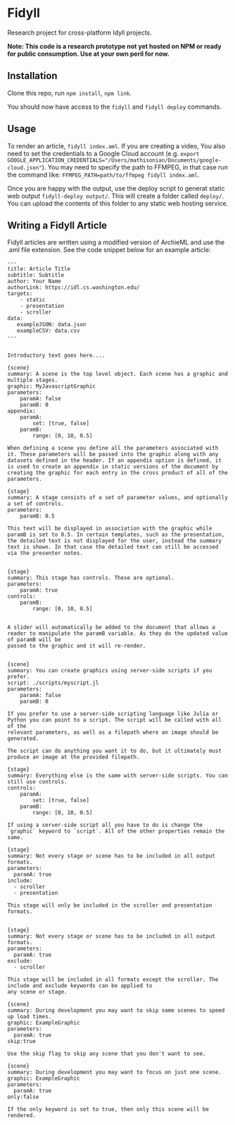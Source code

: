 # Fidyll

Research project for cross-platform Idyll projects.

**Note: This code is a research prototype not yet hosted on NPM or ready for public consumption. Use at your own peril for now.**

## Installation

Clone this repo, run `npm install`, `npm link`.

You should now have access to the `fidyll` and `fidyll deploy` commands.

## Usage

To render an article, `fidyll index.aml`. If you are creating a video, You also need to set the credentials to a Google Cloud account (e.g. `export GOOGLE_APPLICATION_CREDENTIALS="/Users/mathisonian/Documents/google-cloud.json"`). You may need to specify the path to FFMPEG, in that case run the command like: `FFMPEG_PATH=path/to/ffmpeg fidyll index.aml`.

Once you are happy with the output, use the deploy script to generat static web output `fidyll-deploy output/`. This will create a folder called `deploy/`. You can upload the contents of this folder to any static web hosting service.

## Writing a Fidyll Article

Fidyll articles are written using a modified version of ArchieML and use the .aml file extension. See the
code snippet below for an example article:

```aml
---
title: Article Title
subtitle: Subtitle
author: Your Name
authorLink: https://idl.cs.washington.edu/
targets:
    - static
    - presentation
    - scroller
data:
   exampleJSON: data.json
   exampleCSV: data.csv
---


Introductory text goes here....

{scene}
summary: A scene is the top level object. Each scene has a graphic and multiple stages.
graphic: MyJavascriptGraphic
parameters:
    paramA: false
    paramB: 0
appendix:
    paramA:
        set: [true, false]
    paramB:
        range: [0, 10, 0.5]

When defining a scene you define all the parameters associated with it. These parameters will be passed into the graphic along with any datasets defined in the header. If an appendix option is defined, it is used to create an appendix in static versions of the document by creating the graphic for each entry in the cross product of all of the parameters.

{stage}
summary: A stage consists of a set of parameter values, and optionally a set of controls.
parameters:
    paramB: 0.5

This text will be displayed in association with the graphic while paramB is set to 0.5. In certain templates, such as the presentation, the detailed text is not displayed for the user, instead the summary text is shown. In that case the detailed text can still be accessed via the presenter notes.


{stage}
summary: This stage has controls. These are optional.
parameters:
    paramA: true
controls:
    paramB:
        range: [0, 10, 0.5]


A slider will automatically be added to the document that allows a reader to manipulate the paramB variable. As they do the updated value of paramB will be
passed to the graphic and it will re-render.


{scene}
summary: You can create graphics using server-side scripts if you prefer.
script: ./scripts/myscript.jl
parameters:
    paramA: false
    paramB: 0

If you prefer to use a server-side scripting language like Julia or Python you can point to a script. The script will be called with all of the
relevant parameters, as well as a filepath where an image should be generated.

The script can do anything you want it to do, but it ultimately must produce an image at the provided filepath.

{stage}
summary: Everything else is the same with server-side scripts. You can still use controls.
controls:
    paramA:
        set: [true, false]
    paramB:
        range: [0, 10, 0.5]

If using a server-side script all you have to do is change the `graphic` keyword to `script`. All of the other properties remain the same.

{stage}
summary: Not every stage or scene has to be included in all output formats.
parameters:
  paramA: true
include:
  - scroller
  - presentation

This stage will only be included in the scroller and presentation formats.


{stage}
summary: Not every stage or scene has to be included in all output formats.
parameters:
  paramA: true
exclude:
  - scroller

This stage will be included in all formats except the scroller. The include and exclude keywords can be applied to
any scene or stage.

{scene}
summary: During development you may want to skip some scenes to speed up load times.
graphic: ExampleGraphic
parameters:
  paramA: true
skip:true

Use the skip flag to skip any scene that you don't want to see.

{scene}
summary: During development you may want to focus on just one scene.
graphic: ExampleGraphic
parameters:
  paramA: true
only:false

If the only keyword is set to true, then only this scene will be rendered.

```

